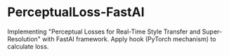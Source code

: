 # PerceptualLoss-FastAI
Implementing "Perceptual Losses for Real-Time Style Transfer and Super-Resolution" with FastAI framework. Apply hook (PyTorch mechanism) to calculate loss.
